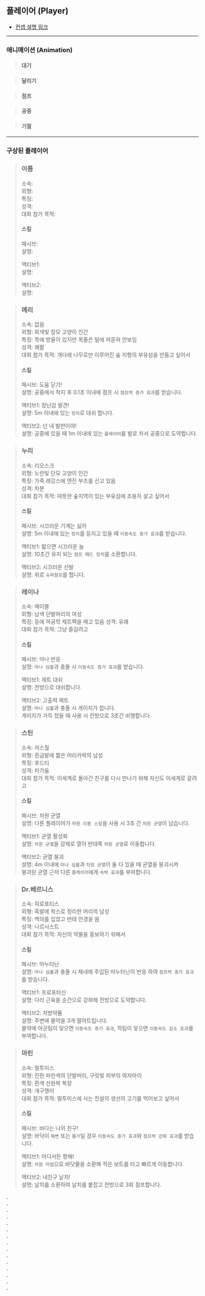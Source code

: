 ## 플레이어 (Player)

- [컨셉 설명 링크](../../Concept.md#플레이어-(Player))

---

### 애니메이션 (Animation)

> #### 대기

> #### 달리기

> #### 점프

> #### 공중

> #### 기절

---

### 구상된 플레이어

> ### 이름
> 소속:  
> 외형:  
> 특징:  
> 성격:  
> 대회 참가 목적:
>
> #### 스킬
>
> 패시브:  
> 설명:
>
> 액티브1:  
> 설명:
>
> 액티브2:  
> 설명:

> ### 메리
> 소속: 없음  
> 외형: 회색빛 장모 고양이 인간  
> 특징: 목에 방울이 있지만 목줄은 털에 파묻혀 안보임  
> 성격: 쾌활  
> 대회 참가 목적: 개다래 나무로만 이루어진 숲 지형의 부유섬을 만들고 싶어서
>
> #### 스킬
>
> 패시브: 도움 닫기!  
> 설명: 공중에서 착지 후 0.1초 이내에 점프 시 `점프력 증가 효과`를 받습니다.
>
> 액티브1: 장난감 발견!  
> 설명: 5m 이내에 있는 `장치`로 대쉬 합니다.
>
> 액티브2: 넌 내 발판이야!  
> 설명: 공중에 있을 때 1m 이내에 있는 `플레이어`를 발로 차서 공중으로 도약합니다.

> ### 누리
> 소속: 리오스크  
> 외형: 노란빛 단모 고양이 인간  
> 특징: 가죽 레깅스에 엔진 부츠를 신고 있음  
> 성격: 차분  
> 대회 참가 목적: 따뜻한 숲지역이 있는 부유섬에 조용히 살고 싶어서  
>
> #### 스킬
>
> 패시브: 시끄러운 기계는 싫어  
> 설명: 5m 이내에 있는 `장치`를 등지고 있을 때 `이동속도 증가 효과`를 받습니다.  
>
> 액티브1: 밟으면 시끄러운 놈  
> 설명: 10초간 유지 되는 `점프 패드 장치`를 소환합니다.  
>
> 액티브2: 시끄러운 신발  
> 설명: 위로 `슈퍼점프`를 합니다.

> ### 레이나
> 소속: 메이블  
> 외형: 남색 단발머리의 여성  
> 특징: 등에 마공학 제트팩을 매고 있음
> 성격: 유쾌  
> 대회 참가 목적: 그냥 즐길려고
>
> #### 스킬
>
> 패시브: 마나 반응  
> 설명: `마나 심볼`과 충돌 시 `이동속도 증가 효과`를 받습니다.
>
> 액티브1: 제트 대쉬  
> 설명: 전방으로 대쉬합니다.
>
> 액티브2: 고출력 제트  
> 설명: `마나 심볼`과 충돌 시 게이지가 찹니다.  
> 게이지가 가득 찼을 때 사용 시 전방으로 3초간 비행합니다. 

> ### 스틴
> 소속: 저스월  
> 외형: 흰금발에 짧은 머리카락의 남성  
> 특징: 후드티  
> 성격: 차가움  
> 대회 참가 목적: 이세계로 돌아간 친구를 다시 만나기 위해 자신도 이세계로 갈려고
>
> #### 스킬
>
> 패시브: 차원 균열  
> 설명: 다른 플레이어가 `차원 이동 스킬`을 사용 시 3초 간 `차원 균열`이 남습니다.
>
> 액티브1: 균열 활성화  
> 설명: `차원 균열`을 강제로 열어 반대쪽 `차원 균열`로 이동합니다.
>
> 액티브2: 균열 붕괴  
> 설명: 4m 이내에 `마나 심볼`과 `차원 균열`이 둘 다 있을 때 균열을 붕괴시켜  
> 붕괴된 균열 근처 다른 `플레이어`에게 `속박 효과`를 부여합니다.

> ### Dr.베르니스
> 소속: 히로포티스  
> 외형: 흑발에 왁스로 정리한 머리의 남성  
> 특징: 백의를 입었고 반테 안경을 씀  
> 성격: 나르시스트  
> 대회 참가 목적: 자신의 약물을 홍보하기 위해서  
>
> #### 스킬
>
> 패시브: 마누타닌  
> 설명: `마나 심볼`과 충돌 시 체내에 주입된 마누타닌이 반응 하여 `점프력 증가 효과`를 받습니다.
>
> 액티브1: 프로포타신  
> 설명: 다리 근육을 순간으로 강화해 전방으로 도약합니다.
>
> 액티브2: 처방약품  
> 설명: 주변에 물약을 3개 떨어트립니다.  
> 물약에 아군팀이 닿으면 `이동속도 증가 효과`, 적팀이 닿으면 `이동속도 감소 효과`를 부여합니다.

> ### 마린
> 소속: 멀투미스  
> 외형: 진한 파란색의 단발머리, 구릿빛 피부의 여자아이  
> 특징: 흰색 선원복 복장  
> 성격: 개구쟁이  
> 대회 참가 목적: 멀투미스에 사는 전설의 생선의 고기를 먹어보고 싶어서
>
> #### 스킬
>
> 패시브: 바다는 나의 친구!  
> 설명: 바닥이 `해변` 또는 `물가`일 경우 `이동속도 증가 효과`와 `점프력 강화 효과`를 받습니다.
>
> 액티브1: 어디서든 항해!  
> 설명: `차원 마법`으로 바닷물을 소환해 작은 보트를 타고 빠르게 이동합니다.
>
> 액티브2: 내친구 날치!  
> 설명: 날치를 소환하여 날치를 붙잡고 전방으로 3회 점프합니다.


.  
.  
.  
.  
.  
.  
.  
.  
.  
.  
.  
.  
.  
.  
.  
